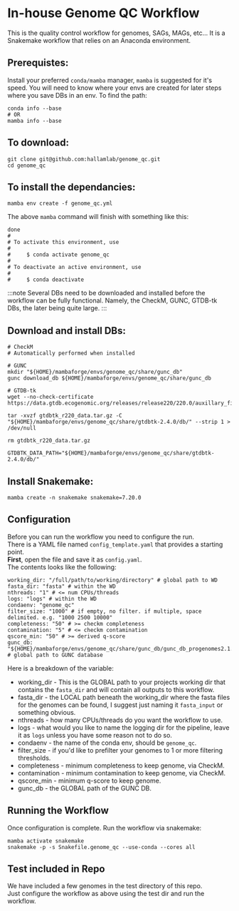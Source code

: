 # In-house Genome QC Workflow
This is the quality control workflow for genomes, SAGs, MAGs, etc...
It is a Snakemake workflow that relies on an Anaconda environment.

## Prerequistes:
Install your preferred `conda/mamba` manager, `mamba` is suggested for it's speed.
You will need to know where your envs are created for later steps where you save DBs in an env.
To find the path:
```
conda info --base
# OR
mamba info --base
```

## To download:
```
git clone git@github.com:hallamlab/genome_qc.git
cd genome_qc
```

## To install the dependancies:
```
mamba env create -f genome_qc.yml
```

The above `mamba` command will finish with something like this:
```
done
#
# To activate this environment, use
#
#     $ conda activate genome_qc
#
# To deactivate an active environment, use
#
#     $ conda deactivate
```

:::note
Several DBs need to be downloaded and installed before the workflow can be fully functional.
Namely, the CheckM, GUNC, GTDB-tk DBs, the later being quite large.
:::

## Download and install DBs:
```
# CheckM
# Automatically performed when installed

# GUNC
mkdir "${HOME}/mambaforge/envs/genome_qc/share/gunc_db"
gunc download_db ${HOME}/mambaforge/envs/genome_qc/share/gunc_db

# GTDB-tk
wget --no-check-certificate https://data.gtdb.ecogenomic.org/releases/release220/220.0/auxillary_files/gtdbtk_package/full_package/gtdbtk_r220_data.tar.gz

tar -xvzf gtdbtk_r220_data.tar.gz -C "${HOME}/mambaforge/envs/genome_qc/share/gtdbtk-2.4.0/db/" --strip 1 > /dev/null

rm gtdbtk_r220_data.tar.gz

GTDBTK_DATA_PATH="${HOME}/mambaforge/envs/genome_qc/share/gtdbtk-2.4.0/db/"

```

## Install Snakemake:
```
mamba create -n snakemake snakemake=7.20.0
```

## Configuration
Before you can run the workflow you need to configure the run.  
There is a YAML file named `config_template.yaml` that provides a starting point.  
**First**, open the file and save it as `config.yaml`.  
The contents looks like the following:
```
working_dir: "/full/path/to/working/directory" # global path to WD
fasta_dir: "fasta" # within the WD
nthreads: "1" # <= num CPUs/threads
logs: "logs" # within the WD
condaenv: "genome_qc"
filter_size: "1000" # if empty, no filter. if multiple, space delimited. e.g. "1000 2500 10000"
completeness: "50" # >= checkm completeness
contamination: "5" # <= checkm contamination
qscore_min: "50" # >= derived q-score
gunc_db: "${HOME}/mambaforge/envs/genome_qc/share/gunc_db/gunc_db_progenomes2.1.dmnd" # global path to GUNC database
```

Here is a breakdown of the variable:
- working_dir - This is the GLOBAL path to your projects working dir that contains the `fasta_dir` and will contain all outputs to this workflow.
- fasta_dir - the LOCAL path beneath the working_dir where the fasta files for the genomes can be found, I suggest just naming it `fasta_input` or something obvious.
- nthreads - how many CPUs/threads do you want the workflow to use.
- logs - what would you like to name the logging dir for the pipeline, leave it as `logs` unless you have some reason not to do so.
- condaenv - the name of the conda env, should be `genome_qc`.
- filter_size - if you'd like to prefilter your genomes to 1 or more filtering thresholds.
- completeness - minimum completeness to keep genome, via CheckM.
- contamination - minimum contamination to keep genome, via CheckM.
- qscore_min - minimum q-score to keep genome.
- gunc_db - the GLOBAL path of the GUNC DB.

## Running the Workflow
Once configuration is complete. Run the workflow via snakemake:
```
mamba activate snakemake
snakemake -p -s Snakefile.genome_qc --use-conda --cores all
```

## Test included in Repo
We have included a few genomes in the test directory of this repo.  
Just configure the workflow as above using the test dir and run the workflow.

